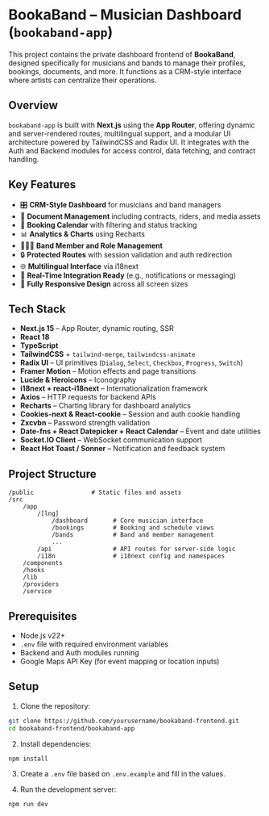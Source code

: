 # BookaBand – Musician Dashboard (`bookaband-app`)

This project contains the private dashboard frontend of **BookaBand**, designed specifically for musicians and bands to manage their profiles, bookings, documents, and more. It functions as a CRM-style interface where artists can centralize their operations.

## Overview

`bookaband-app` is built with **Next.js** using the **App Router**, offering dynamic and server-rendered routes, multilingual support, and a modular UI architecture powered by TailwindCSS and Radix UI. It integrates with the Auth and Backend modules for access control, data fetching, and contract handling.

## Key Features

- 🎛️ **CRM-Style Dashboard** for musicians and band managers
- 📁 **Document Management** including contracts, riders, and media assets
- 📆 **Booking Calendar** with filtering and status tracking
- 📊 **Analytics & Charts** using Recharts
- 🧑‍🤝‍🧑 **Band Member and Role Management**
- 🔒 **Protected Routes** with session validation and auth redirection
- 🌐 **Multilingual Interface** via i18next
- 💬 **Real-Time Integration Ready** (e.g., notifications or messaging)
- 📱 **Fully Responsive Design** across all screen sizes

## Tech Stack

- **Next.js 15** – App Router, dynamic routing, SSR
- **React 18**
- **TypeScript**
- **TailwindCSS** + `tailwind-merge`, `tailwindcss-animate`
- **Radix UI** – UI primitives (`Dialog`, `Select`, `Checkbox`, `Progress`, `Switch`)
- **Framer Motion** – Motion effects and page transitions
- **Lucide & Heroicons** – Iconography
- **i18next + react-i18next** – Internationalization framework
- **Axios** – HTTP requests for backend APIs
- **Recharts** – Charting library for dashboard analytics
- **Cookies-next & React-cookie** – Session and auth cookie handling
- **Zxcvbn** – Password strength validation
- **Date-fns + React Datepicker + React Calendar** – Event and date utilities
- **Socket.IO Client** – WebSocket communication support
- **React Hot Toast / Sonner** – Notification and feedback system

## Project Structure

```
/public                # Static files and assets
/src
    /app
        /[lng]
            /dashboard       # Core musician interface
            /bookings        # Booking and schedule views
            /bands           # Band and member management
            ...
        /api                 # API routes for server-side logic
        /i18n                # i18next config and namespaces
    /components
    /hooks
    /lib
    /providers
    /service
```

## Prerequisites

- Node.js v22+
- `.env` file with required environment variables
- Backend and Auth modules running
- Google Maps API Key (for event mapping or location inputs)

## Setup

1. Clone the repository:

```bash
git clone https://github.com/yourusername/bookaband-frontend.git
cd bookaband-frontend/bookaband-app
```

2. Install dependencies:

```bash
npm install
```

3. Create a `.env` file based on `.env.example` and fill in the values.

4. Run the development server:

```bash
npm run dev
```
